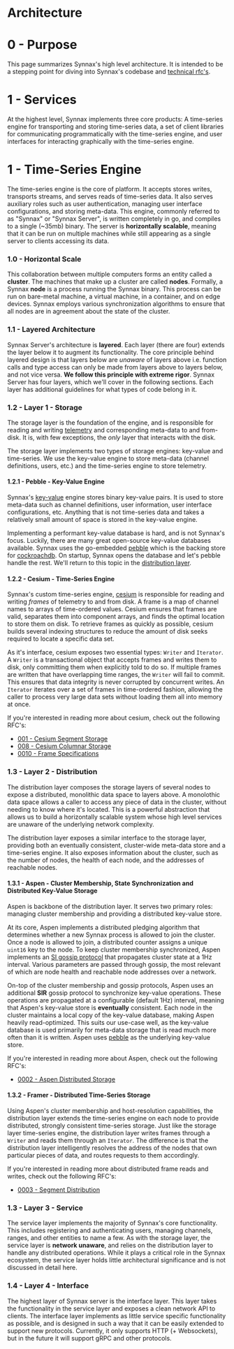# Architecture

# 0 - Purpose

This page summarizes Synnax's high level architecture. It is intended to be a stepping
point for diving into Synnax's codebase and [technical rfc's](rfc).

# 1 - Services

At the highest level, Synnax implements three core products: A time-series engine for
transporting and storing time-series data, a set of client libraries for communicating
programmatically with the time-series engine, and user interfaces for interacting
graphically
with the time-series engine.

# 1 - Time-Series Engine

The time-series engine is the core of platform. It accepts stores writes, transports
streams, and serves reads of time-series data. It also serves auxiliary roles such as
user authentication, managing user interface configurations, and storing meta-data.
This engine, commonly referred to as "Synnax" or "Synnax Server", is written completely
in go, and compiles to a single (~35mb) binary. The server is **horizontally scalable**,
meaning that it can be run on multiple machines while still appearing as a single server
to clients accessing its data.

### 1.0 - Horizontal Scale

This collaboration between multiple computers forms an entity called a **cluster**.
The machines that make up a cluster are called **nodes**. Formally, a Synnax **node** is
a process running the Synnax binary. This process can be run on bare-metal machine, a
virtual machine, in a container, and on edge devices. Synnax employs various
synchronization algorithms to ensure that all nodes are in agreement about the state of
the cluster.

### 1.1 - Layered Architecture

Synnax Server's architecture is **layered**. Each layer (there are four) extends the
layer below it to augment its functionality. The core principle behind layered design
is that layers below are _unaware_ of layers above i.e. function calls and type access
can only be made from layers above to layers below, and not vice versa. **We follow
this principle with extreme rigor**. Synnax Server has four layers, which we'll cover
in the following sections. Each layer has additional guidelines for what types of code
belong in it.

### 1.2 - Layer 1 - Storage

The storage layer is the foundation of the engine, and is responsible for reading
and writing [telemetry](telemetry.md) and corresponding meta-data to and from-disk.
It is, with few exceptions, the _only_ layer that interacts with the disk.

The storage layer implements two types of storage engines: key-value and time-series.
We use the key-value engine to store meta-data (channel definitions, users, etc.) and
the
time-series engine to store telemetry.

#### 1.2.1 - Pebble - Key-Value Engine

Synnax's [key-value](https://www.mongodb.com/databases/key-value-database) engine stores
binary key-value pairs. It is used to store meta-data such as channel definitions, user
information, user interface configurations, etc. Anything that is not time-series data
and takes a relatively small amount of space is stored in the key-value engine.

Implementing a performant key-value database is hard, and is not Synnax's focus.
Luckily, there are many great open-source key-value databases available. Synnax uses the
go-embedded [pebble](https://github.com/cockroachdb/pebble) which is the backing store
for
[cockroachdb](https://www.cockroachlabs.com/). On startup, Synnax opens the database and
let's pebble handle the rest. We'll return to this topic in the
[distribution layer](#12---layer-2---distribution).

#### 1.2.2 - Cesium - Time-Series Engine

Synnax's custom time-series engine, [cesium](../../cesium) is responsible for reading
and writing _frames_ of telemetry to and from disk. A frame is a map of channel names to
arrays of time-ordered values. Cesium ensures that frames are valid, separates them into
component arrays, and finds the optimal location to store them on disk. To retrieve
frames as quickly as possible, cesium builds several indexing structures to reduce the
amount of disk seeks required to locate a specific data set.

As it's interface, cesium exposes two essential types: `Writer` and `Iterator`. A
`Writer` is a transactional object that accepts frames and writes them to disk, only
committing them when explicitly told to do so. If multiple frames are written that
have overlapping time ranges, the `Writer` will fail to commit. This ensures that data
integrity is never corrupted by concurrent writes. An `Iterator` iterates over a set
of frames in time-ordered fashion, allowing the caller to process very large data
sets without loading them all into memory at once.

If you're interested in reading more about cesium, check out the following RFC's:

-   [001 - Cesium Segment Storage](rfc/0001-220517-cesium-segment-storage.md)
-   [008 - Cesium Columnar Storage](rfc/0008-221012-cesium-columnar.md)
-   [0010 - Frame Specifications](rfc/0010-230104-frame-spec.md)

### 1.3 - Layer 2 - Distribution

The distribution layer composes the storage layers of several nodes to expose a
distributed, monolithic data space to layers above. A monolothic data space allows
a caller to access any piece of data in the cluster, without needing to know where
it's located. This is a powerful abstraction that allows us to build a horizontally
scalable system whose high level services are unaware of the underlying network
complexity.

The distribution layer exposes a similar interface to the storage layer, providing
both an eventually consistent, cluster-wide meta-data store and a time-series engine. It
also exposes information about the cluster, such as the number of nodes, the health of
each node, and the addresses of reachable nodes.

#### 1.3.1 - Aspen - Cluster Membership, State Synchronization and Distributed Key-Value Storage

Aspen is backbone of the distribution layer. It serves two primary roles: managing
cluster membership and providing a distributed key-value store.

At its core, Aspen implements a distributed pledging algorithm that determines whether a
new Synnax process is allowed to join the cluster. Once a node is allowed to join, a
distributed counter assigns a unique `uint16` key to the node. To keep cluster
membership synchronized, Aspen implements an
[SI gossip protocol](https://medium.com/dsp-labs/knowing-dsp-in-3-minutes-network-gossip-protocol-27a8ff7af3ff)
that propagates cluster state at a 1Hz interval. Various parameters are passed
through gossip, the most relevant of which are node health and reachable node addresses
over a network.

On-top of the cluster membership and gossip protocols, Aspen uses an additional **SIR**
gossip protocol to synchronize key-value operations. These operations are propagated at
a configurable (default 1Hz) interval, meaning that Aspen's key-value store is
**eventually** consistent. Each node in the cluster maintains a local copy of the
key-value database, making Aspen heavily read-optimized. This suits our use-case well,
as the key-value database is used primarily for meta-data storage that is read much more
often than it is written. Aspen uses [pebble](#121---pebble---key-value-engine) as the
underlying key-value store.

If you're interested in reading more about Aspen, check out the following RFC's:

-   [0002 - Aspen Distributed Storage](rfc/0002-220518-aspen-distributed-storage.md)

#### 1.3.2 - Framer - Distributed Time-Series Storage

Using Aspen's cluster membership and host-resolution capabilities, the distribution
layer extends the time-series engine on each node to provide distributed, strongly
consistent time-series storage. Just like the storage layer time-series engine, the
distribution layer writes frames through a `Writer` and reads them through an
`Iterator`. The difference is that the distribution layer intelligently resolves the
address of the nodes that own particular pieces of data, and routes requests to them
accordingly.

If you're interested in reading more about distributed frame reads and writes, check
out the following RFC's:

-   [0003 - Segment Distribution](rfc/0003-220604-segment-distribution.md)

### 1.3 - Layer 3 - Service

The service layer implements the majority of Synnax's core functionality. This includes
registering and authenticating users, managing channels, ranges, and other entities to
name a few. As with the storage layer, the service layer is **network unaware**, and
relies on the distribution layer to handle any distributed operations. While it plays a
critical role in the Synnax ecosystem, the service layer holds little architectural
significance and is not discussed in detail here.

### 1.4 - Layer 4 - Interface

The highest layer of Synnax server is the interface layer. This layer takes the
functionality in the service layer and exposes a clean network API to clients. The
interface layer implements as little service specific functionality as possible, and
is designed in such a way that it can be easily extended to support new protocols.
Currently, it only supports HTTP (+ Websockets), but in the future it will support
gRPC and other protocols.
